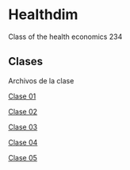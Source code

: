 # Healthdim
Class of the health economics 234


## Clases
Archivos de la clase

[Clase 01](https://raw.githack.com/keynes37/Healthdim/main/data/int01.html)

[Clase 02](https://raw.githack.com/keynes37/Healthdim/main/data/Int02.html)

[Clase 03](https://raw.githack.com/keynes37/Healthdim/main/data/Int03.html)

[Clase 04](https://raw.githack.com/keynes37/Healthdim/main/data/Int04.html)

[Clase 05](https://raw.githack.com/keynes37/Healthdim/main/data/Int05.html)